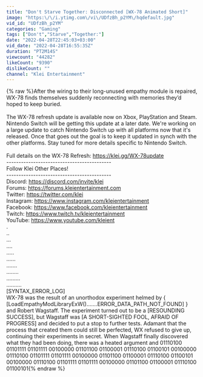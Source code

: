```yaml
---
title: "Don't Starve Together: Disconnected [WX-78 Animated Short]"
image: "https:\/\/i.ytimg.com\/vi\/UDfzBh_p2YM\/hqdefault.jpg"
vid_id: "UDfzBh_p2YM"
categories: "Gaming"
tags: ["Don't","Starve","Together:"]
date: "2022-04-28T22:45:03+03:00"
vid_date: "2022-04-28T16:55:35Z"
duration: "PT2M14S"
viewcount: "44282"
likeCount: "9390"
dislikeCount: ""
channel: "Klei Entertainment"
---
```

{% raw %}After the wiring to their long-unused empathy module is repaired, WX-78 finds themselves suddenly reconnecting with memories they’d hoped to keep buried.<br /><br />The WX-78 refresh update is available now on Xbox, PlayStation and Steam. Nintendo Switch will be getting this update at a later date. We're working on a large update to catch Nintendo Switch up with all platforms now that it's released. Once that goes out the goal is to keep it updated in synch with the other platforms. Stay tuned for more details specific to Nintendo Switch.<br /><br />Full details on the WX-78 Refresh: <a rel="nofollow" target="blank" href="https://klei.gg/WX-78update">https://klei.gg/WX-78update</a><br />-------------------------------------------<br />Follow Klei Other Places!<br />-------------------------------------------<br />Discord: <a rel="nofollow" target="blank" href="https://discord.com/invite/klei">https://discord.com/invite/klei</a><br />Forums: <a rel="nofollow" target="blank" href="https://forums.kleientertainment.com">https://forums.kleientertainment.com</a><br />Twitter: <a rel="nofollow" target="blank" href="https://twitter.com/klei">https://twitter.com/klei</a><br />Instagram: <a rel="nofollow" target="blank" href="https://www.instagram.com/kleientertainment">https://www.instagram.com/kleientertainment</a><br />Facebook: <a rel="nofollow" target="blank" href="https://www.facebook.com/kleientertainment">https://www.facebook.com/kleientertainment</a><br />Twitch: <a rel="nofollow" target="blank" href="https://www.twitch.tv/kleientertainment">https://www.twitch.tv/kleientertainment</a><br />YouTube: <a rel="nofollow" target="blank" href="https://www.youtube.com/kleient">https://www.youtube.com/kleient</a><br />.<br />..<br />...<br />....<br />.....<br />......<br />.......<br />........<br />.........<br />..........<br />[SYNTAX_ERROR_LOG] <br />WX-78 was the result of an unorthodox experiment helmed by { [LoadEmpathyModLibraryExW().......ERROR_DATA_PATH_NOT_FOUND] } and Robert Wagstaff. The experiment turned out to be a [RESOUNDING SUCCESS], but Wagstaff was [A SHORT-SIGHTED FOOL, AFRAID OF PROGRESS] and decided to put a stop to further tests. Adamant that the process that created them could still be perfected, WX refused to give up, continuing their experiments in secret. When Wagstaff finally discovered what they had been doing, there was a heated argument and 01110100 01101111 01101111 00100000 01101100 01100001 01110100 01100101 00100000 01110100 01101111 01101111 00100000 01101100 01100001 01110100 01100101 00100000 01110100 01101111 01101111 00100000 01101100 01100001 01110100 01100101{% endraw %}
